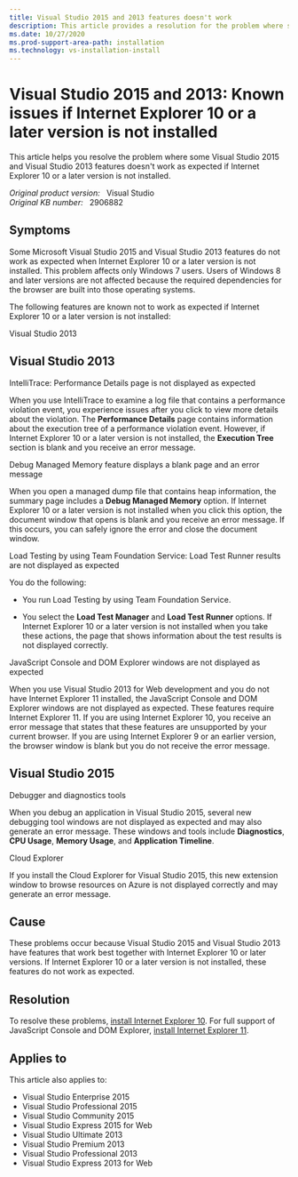 ```yaml
---
title: Visual Studio 2015 and 2013 features doesn't work
description: This article provides a resolution for the problem where some Visual Studio 2015 and Visual Studio 2013 features doesn't work as expected if Internet Explorer 10 or a later version is not installed.
ms.date: 10/27/2020
ms.prod-support-area-path: installation
ms.technology: vs-installation-install
---
```

# Visual Studio 2015 and 2013: Known issues if Internet Explorer 10 or a later version is not installed

This article helps you resolve the problem where some Visual Studio 2015 and Visual Studio 2013 features doesn't work as expected if Internet Explorer 10 or a later version is not installed.

_Original product version:_ &nbsp; Visual Studio  
_Original KB number:_ &nbsp; 2906882

## Symptoms

Some Microsoft Visual Studio 2015 and Visual Studio 2013 features do not work as expected when Internet Explorer 10 or a later version is not installed. This problem affects only Windows 7 users. Users of Windows 8 and later versions are not affected because the required dependencies for the browser are built into those operating systems.

The following features are known not to work as expected if Internet Explorer 10 or a later version is not installed:

Visual Studio 2013

## Visual Studio 2013

IntelliTrace: Performance Details page is not displayed as expected

When you use IntelliTrace to examine a log file that contains a performance violation event, you experience issues after you click to view more details about the violation. The **Performance Details** page contains information about the execution tree of a performance violation event. However, if Internet Explorer 10 or a later version is not installed, the **Execution Tree** section is blank and you receive an error message.

Debug Managed Memory feature displays a blank page and an error message

When you open a managed dump file that contains heap information, the summary page includes a **Debug Managed Memory** option. If Internet Explorer 10 or a later version is not installed when you click this option, the document window that opens is blank and you receive an error message. If this occurs, you can safely ignore the error and close the document window.

Load Testing by using Team Foundation Service: Load Test Runner results are not displayed as expected

You do the following:

- You run Load Testing by using Team Foundation Service.

- You select the **Load Test Manager**  and **Load Test Runner**  options. If Internet Explorer 10 or a later version is not installed when you take these actions, the page that shows information about the test results is not displayed correctly.

JavaScript Console and DOM Explorer windows are not displayed as expected

When you use Visual Studio 2013 for Web development and you do not have Internet Explorer 11 installed, the JavaScript Console and DOM Explorer windows are not displayed as expected. These features require Internet Explorer 11. If you are using Internet Explorer 10, you receive an error message that states that these features are unsupported by your current browser. If you are using Internet Explorer 9 or an earlier version, the browser window is blank but you do not receive the error message.

## Visual Studio 2015

Debugger and diagnostics tools

When you debug an application in Visual Studio 2015, several new debugging tool windows are not displayed as expected and may also generate an error message. These windows and tools include **Diagnostics**, **CPU Usage**, **Memory Usage**, and **Application Timeline**.

Cloud Explorer

If you install the Cloud Explorer for Visual Studio 2015, this new extension window to browse resources on Azure is not displayed correctly and may generate an error message.

## Cause

These problems occur because Visual Studio 2015 and Visual Studio 2013 have features that work best together with Internet Explorer 10 or later versions. If Internet Explorer 10 or a later version is not installed, these features do not work as expected.

## Resolution

To resolve these problems, [install Internet Explorer 10](https://support.microsoft.com/topic/internet-explorer-downloads-d49e1f0d-571c-9a7b-d97e-be248806ca70). For full support of JavaScript Console and DOM Explorer, [install Internet Explorer 11](https://support.microsoft.com/office/internet-explorer-help-23360e49-9cd3-4dda-ba52-705336cc0de2?ui=en-US&rs=en-US&ad=US).

## Applies to

This article also applies to:

- Visual Studio Enterprise 2015
- Visual Studio Professional 2015
- Visual Studio Community 2015
- Visual Studio Express 2015 for Web
- Visual Studio Ultimate 2013
- Visual Studio Premium 2013
- Visual Studio Professional 2013
- Visual Studio Express 2013 for Web
